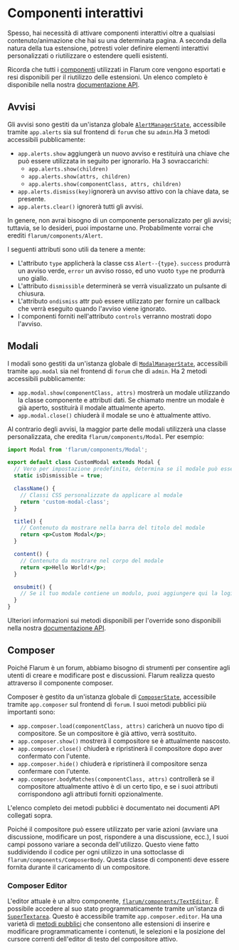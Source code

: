 # Componenti interattivi

Spesso, hai necessità di attivare componenti interattivi oltre a qualsiasi contenuto/animazione che hai su una determinata pagina.
A seconda della natura della tua estensione, potresti voler definire elementi interattivi personalizzati o riutilizzare o estendere quelli esistenti.

Ricorda che tutti i [componenti](frontend.md#components) utilizzati in Flarum core vengono esportati e resi disponibili per il riutilizzo delle estensioni. Un elenco completo è disponibile nella nostra [documentazione API](https://api.docs.flarum.org/js/master/identifiers.html).

## Avvisi

Gli avvisi sono gestiti da un'istanza globale [`AlertManagerState`](https://api.docs.flarum.org/js/master/class/src/common/states/alertmanagerstate.ts~alertmanagerstate), accessibile tramite `app.alerts` sia sul frontend di `forum` che su `admin`.Ha 3 metodi accessibili pubblicamente:

- `app.alerts.show` aggiungerà un nuovo avviso e restituirà una chiave che può essere utilizzata in seguito per ignorarlo. Ha 3 sovraccarichi:
  - `app.alerts.show(children)`
  - `app.alerts.show(attrs, children)`
  - `app.alerts.show(componentClass, attrs, children)`
- `app.alerts.dismiss(key)`ignorerà un avviso attivo con la chiave data, se presente.
- `app.alerts.clear()` ignorerà tutti gli avvisi.

In genere, non avrai bisogno di un componente personalizzato per gli avvisi; tuttavia, se lo desideri, puoi impostarne uno. Probabilmente vorrai che erediti `flarum/components/Alert`.

I seguenti attributi sono utili da tenere a mente:

- L'attributo `type` applicherà la classe css `Alert--{type}`. `success` produrrà un avviso verde, `error` un avviso rosso, ed uno vuoto `type` ne produrrà uno giallo.
- L'attributo `dismissible` determinerà se verrà visualizzato un pulsante di chiusura.
- L'attributo `ondismiss` attr può essere utilizzato per fornire un callback che verrà eseguito quando l'avviso viene ignorato.
- I componenti forniti nell'attributo `controls` verranno mostrati dopo l'avviso.

## Modali

I modali sono gestiti da un'istanza globale di [`ModalManagerState`](https://api.docs.flarum.org/js/master/class/src/common/states/modalmanagerstate.js~modalmanagerstate), accessibili tramite `app.modal` sia nel frontend di `forum` che di `admin`. Ha 2 metodi accessibili pubblicamente:

- `app.modal.show(componentClass, attrs)` mostrerà un modale utilizzando la classe componente e attributi dati. Se chiamato mentre un modale è già aperto, sostituirà il modale attualmente aperto.
- `app.modal.close()` chiuderà il modale se uno è attualmente attivo.

Al contrario degli avvisi, la maggior parte delle modali utilizzerà una classe personalizzata, che eredita `flarum/components/Modal`. Per esempio:

```jsx
import Modal from 'flarum/components/Modal';

export default class CustomModal extends Modal {
  // Vero per impostazione predefinita, determina se il modale può essere ignorato facendo clic sullo sfondo o nell'angolo in alto a destra.
  static isDismissible = true;

  className() {
    // Classi CSS personalizzate da applicare al modale
    return 'custom-modal-class';
  }

  title() {
    // Contenuto da mostrare nella barra del titolo del modale
    return <p>Custom Modal</p>;
  }

  content() {
    // Contenuto da mostrare nel corpo del modale
    return <p>Hello World!</p>;
  }

  onsubmit() {
    // Se il tuo modale contiene un modulo, puoi aggiungere qui la logica di elaborazione dello stesso.
  }
}
```

Ulteriori informazioni sui metodi disponibili per l'override sono disponibili nella nostra [documentazione API](https://api.docs.flarum.org/js/master/class/src/common/components/modal.js~modal).

## Composer

Poiché Flarum è un forum, abbiamo bisogno di strumenti per consentire agli utenti di creare e modificare post e discussioni. Flarum realizza questo attraverso il componente composer.

Composer è gestito da un'istanza globale di [`ComposerState`]([https://api.docs.flarum.org/js/master/class/src/common/states/modalmanagerstate.js~modalmanagerstate), accessibile tramite `app.composer` sul frontend di `forum`. I suoi metodi pubblici più importanti sono:

- `app.composer.load(componentClass, attrs)` caricherà un nuovo tipo di compositore. Se un compositore è già attivo, verrà sostituito.
- `app.composer.show()` mostrerà il compositore se è attualmente nascosto.
- `app.composer.close()` chiuderà e ripristinerà il compositore dopo aver confermato con l'utente.
- `app.composer.hide()` chiuderà e ripristinerà il compositore senza confermare con l'utente.
- `app.composer.bodyMatches(componentClass, attrs)` controllerà se il compositore attualmente attivo è di un certo tipo, e se i suoi attributi corrispondono agli attributi forniti opzionalmente.

L'elenco completo dei metodi pubblici è documentato nei documenti API collegati sopra.

Poiché il compositore può essere utilizzato per varie azioni (avviare una discussione, modificare un post, rispondere a una discussione, ecc.), I suoi campi possono variare a seconda dell'utilizzo.
Questo viene fatto suddividendo il codice per ogni utilizzo in una sottoclasse di `flarum/components/ComposerBody`. Questa classe di componenti deve essere fornita durante il caricamento di un compositore.

### Composer Editor

L'editor attuale è un altro componente, [`flarum/components/TextEditor`](https://api.docs.flarum.org/js/master/class/src/forum/components/texteditor.js~texteditor).
È possibile accedere al suo stato programmaticamente tramite un'istanza di [`SuperTextarea`](https://api.docs.flarum.org/js/master/class/src/common/utils/supertextarea.js~supertextarea).
Questo è accessibile tramite `app.composer.editor`. Ha una varietà di [metodi pubblici](https://api.docs.flarum.org/js/master/class/src/common/utils/supertextarea.js~supertextarea) che consentono alle estensioni di inserire e modificare programmaticamente i contenuti, le selezioni e la posizione del cursore correnti dell'editor di testo del compositore attivo.
